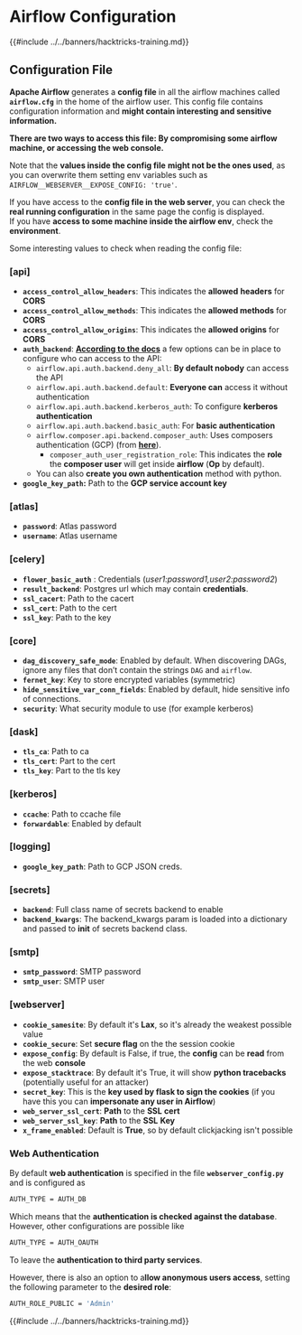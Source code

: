 # Airflow Configuration

{{#include ../../banners/hacktricks-training.md}}

## Configuration File

**Apache Airflow** generates a **config file** in all the airflow machines called **`airflow.cfg`** in the home of the airflow user. This config file contains configuration information and **might contain interesting and sensitive information.**

**There are two ways to access this file: By compromising some airflow machine, or accessing the web console.**

Note that the **values inside the config file** **might not be the ones used**, as you can overwrite them setting env variables such as `AIRFLOW__WEBSERVER__EXPOSE_CONFIG: 'true'`.

If you have access to the **config file in the web server**, you can check the **real running configuration** in the same page the config is displayed.\
If you have **access to some machine inside the airflow env**, check the **environment**.

Some interesting values to check when reading the config file:

### \[api]

- **`access_control_allow_headers`**: This indicates the **allowed** **headers** for **CORS**
- **`access_control_allow_methods`**: This indicates the **allowed methods** for **CORS**
- **`access_control_allow_origins`**: This indicates the **allowed origins** for **CORS**
- **`auth_backend`**: [**According to the docs**](https://airflow.apache.org/docs/apache-airflow/stable/security/api.html) a few options can be in place to configure who can access to the API:
  - `airflow.api.auth.backend.deny_all`: **By default nobody** can access the API
  - `airflow.api.auth.backend.default`: **Everyone can** access it without authentication
  - `airflow.api.auth.backend.kerberos_auth`: To configure **kerberos authentication**
  - `airflow.api.auth.backend.basic_auth`: For **basic authentication**
  - `airflow.composer.api.backend.composer_auth`: Uses composers authentication (GCP) (from [**here**](https://cloud.google.com/composer/docs/access-airflow-api)).
    - `composer_auth_user_registration_role`: This indicates the **role** the **composer user** will get inside **airflow** (**Op** by default).
  - You can also **create you own authentication** method with python.
- **`google_key_path`:** Path to the **GCP service account key**

### **\[atlas]**

- **`password`**: Atlas password
- **`username`**: Atlas username

### \[celery]

- **`flower_basic_auth`** : Credentials (_user1:password1,user2:password2_)
- **`result_backend`**: Postgres url which may contain **credentials**.
- **`ssl_cacert`**: Path to the cacert
- **`ssl_cert`**: Path to the cert
- **`ssl_key`**: Path to the key

### \[core]

- **`dag_discovery_safe_mode`**: Enabled by default. When discovering DAGs, ignore any files that don’t contain the strings `DAG` and `airflow`.
- **`fernet_key`**: Key to store encrypted variables (symmetric)
- **`hide_sensitive_var_conn_fields`**: Enabled by default, hide sensitive info of connections.
- **`security`**: What security module to use (for example kerberos)

### \[dask]

- **`tls_ca`**: Path to ca
- **`tls_cert`**: Part to the cert
- **`tls_key`**: Part to the tls key

### \[kerberos]

- **`ccache`**: Path to ccache file
- **`forwardable`**: Enabled by default

### \[logging]

- **`google_key_path`**: Path to GCP JSON creds.

### \[secrets]

- **`backend`**: Full class name of secrets backend to enable
- **`backend_kwargs`**: The backend_kwargs param is loaded into a dictionary and passed to **init** of secrets backend class.

### \[smtp]

- **`smtp_password`**: SMTP password
- **`smtp_user`**: SMTP user

### \[webserver]

- **`cookie_samesite`**: By default it's **Lax**, so it's already the weakest possible value
- **`cookie_secure`**: Set **secure flag** on the the session cookie
- **`expose_config`**: By default is False, if true, the **config** can be **read** from the web **console**
- **`expose_stacktrace`**: By default it's True, it will show **python tracebacks** (potentially useful for an attacker)
- **`secret_key`**: This is the **key used by flask to sign the cookies** (if you have this you can **impersonate any user in Airflow**)
- **`web_server_ssl_cert`**: **Path** to the **SSL** **cert**
- **`web_server_ssl_key`**: **Path** to the **SSL** **Key**
- **`x_frame_enabled`**: Default is **True**, so by default clickjacking isn't possible

### Web Authentication

By default **web authentication** is specified in the file **`webserver_config.py`** and is configured as

```bash
AUTH_TYPE = AUTH_DB
```

Which means that the **authentication is checked against the database**. However, other configurations are possible like

```bash
AUTH_TYPE = AUTH_OAUTH
```

To leave the **authentication to third party services**.

However, there is also an option to a**llow anonymous users access**, setting the following parameter to the **desired role**:

```bash
AUTH_ROLE_PUBLIC = 'Admin'
```

{{#include ../../banners/hacktricks-training.md}}




